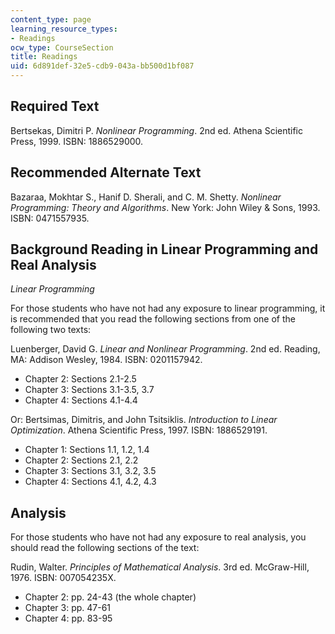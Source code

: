 ```yaml
---
content_type: page
learning_resource_types:
- Readings
ocw_type: CourseSection
title: Readings
uid: 6d891def-32e5-cdb9-043a-bb500d1bf087
---
```


Required Text
-------------

Bertsekas, Dimitri P. _Nonlinear Programming_. 2nd ed. Athena Scientific Press, 1999. ISBN: 1886529000.

Recommended Alternate Text
--------------------------

Bazaraa, Mokhtar S., Hanif D. Sherali, and C. M. Shetty. _Nonlinear Programming: Theory and Algorithms_. New York: John Wiley & Sons, 1993. ISBN: 0471557935.

Background Reading in Linear Programming and Real Analysis
----------------------------------------------------------

_Linear Programming_

For those students who have not had any exposure to linear programming, it is recommended that you read the following sections from one of the following two texts:

Luenberger, David G. _Linear and Nonlinear Programming_. 2nd ed. Reading, MA: Addison Wesley, 1984. ISBN: 0201157942.

*   Chapter 2: Sections 2.1-2.5
*   Chapter 3: Sections 3.1-3.5, 3.7
*   Chapter 4: Sections 4.1-4.4

Or: Bertsimas, Dimitris, and John Tsitsiklis. _Introduction to Linear Optimization_. Athena Scientific Press, 1997. ISBN: 1886529191.

*   Chapter 1: Sections 1.1, 1.2, 1.4
*   Chapter 2: Sections 2.1, 2.2
*   Chapter 3: Sections 3.1, 3.2, 3.5
*   Chapter 4: Sections 4.1, 4.2, 4.3

Analysis
--------

For those students who have not had any exposure to real analysis, you should read the following sections of the text:  
  
Rudin, Walter. _Principles of Mathematical Analysis_. 3rd ed. McGraw-Hill, 1976. ISBN: 007054235X.

*   Chapter 2: pp. 24-43 (the whole chapter)
*   Chapter 3: pp. 47-61
*   Chapter 4: pp. 83-95